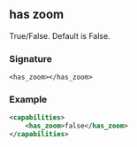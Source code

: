 ## has zoom

True/False. Default is False.


### Signature

`<has_zoom></has_zoom>`


### Example

```xml
<capabilities>
    <has_zoom>false</has_zoom>
</capabilities>
```
